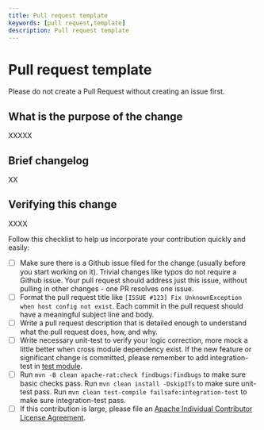 ```yaml
---
title: Pull request template
keywords: [pull request,template]
description: Pull request template
---
```


# Pull request template

Please do not create a Pull Request without creating an issue first.

## What is the purpose of the change

XXXXX

## Brief changelog

XX

## Verifying this change

XXXX

Follow this checklist to help us incorporate your contribution quickly and easily:

* [ ] Make sure there is a Github issue filed for the change (usually before you start working on it). Trivial changes like typos do not require a Github issue. Your pull request should address just this issue, without pulling in other changes - one PR resolves one issue.
* [ ] Format the pull request title like `[ISSUE #123] Fix UnknownException when host config not exist`. Each commit in the pull request should have a meaningful subject line and body.
* [ ] Write a pull request description that is detailed enough to understand what the pull request does, how, and why.
* [ ] Write necessary unit-test to verify your logic correction, more mock a little better when cross module dependency exist. If the new feature or significant change is committed, please remember to add integration-test in [test module](https://github.com/apache/rocketmq/tree/master/test).
* [ ] Run `mvn -B clean apache-rat:check findbugs:findbugs` to make sure basic checks pass. Run `mvn clean install -DskipITs` to make sure unit-test pass. Run `mvn clean test-compile failsafe:integration-test`  to make sure integration-test pass.
* [ ] If this contribution is large, please file an [Apache Individual Contributor License Agreement](http://www.apache.org/licenses/#clas).